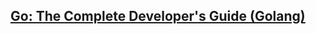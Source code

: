## [Go: The Complete Developer's Guide (Golang)](https://www.udemy.com/course/go-the-complete-developers-guide/)
